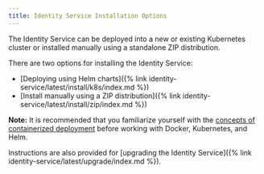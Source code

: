 ```yaml
---
title: Identity Service Installation Options
---
```


The Identity Service can be deployed into a new or existing Kubernetes cluster 
or installed manually using a standalone ZIP distribution.

There are two options for installing the Identity Service:

* [Deploying using Helm charts]({% link identity-service/latest/install/k8s/index.md %})
* [Install manually using a ZIP distribution]({% link identity-service/latest/install/zip/index.md %})

**Note:** It is recommended that you familiarize yourself with the [concepts of containerized deployment](TODO_LINK:https://docs.alfresco.com/6.1/concepts/deploy-overview.html) before working with Docker, Kubernetes, and Helm.

Instructions are also provided for [upgrading the Identity Service]({% link identity-service/latest/upgrade/index.md %}).


